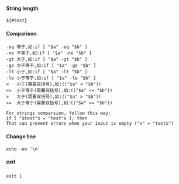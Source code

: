 #### String length  
    ${#test}
    
#### Comparison
    -eq 等于,如:if [ "$a" -eq "$b" ]   
    -ne 不等于,如:if [ "$a" -ne "$b" ]   
    -gt 大于,如:if [ "$a" -gt "$b" ]   
    -ge 大于等于,如:if [ "$a" -ge "$b" ]   
    -lt 小于,如:if [ "$a" -lt "$b" ]   
    -le 小于等于,如:if [ "$a" -le "$b" ]   
    <   小于(需要双括号),如:(("$a" < "$b"))   
    <=  小于等于(需要双括号),如:(("$a" <= "$b"))   
    >   大于(需要双括号),如:(("$a" > "$b"))   
    >=  大于等于(需要双括号),如:(("$a" >= "$b"))  
    
    For strings comparsion, follow this way: 
    if [ "$test"x = "test"x ]; then
    That can prevent errors when your input is empty ("x" = "testx")

#### Change line
    echo -en '\n'
    
##### exit
    exit 1
    
##### 
